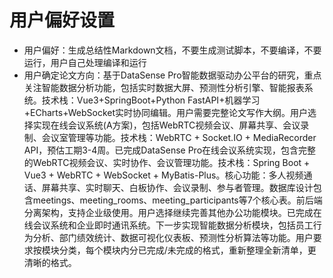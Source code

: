 # 用户偏好设置

- 用户偏好：生成总结性Markdown文档，不要生成测试脚本，不要编译，不要运行，用户自己处理编译和运行
- 用户确定论文方向：基于DataSense Pro智能数据驱动办公平台的研究，重点关注智能数据分析功能，包括实时数据大屏、预测性分析引擎、智能报表系统。技术栈：Vue3+SpringBoot+Python FastAPI+机器学习+ECharts+WebSocket实时协同编辑。用户需要完整论文写作大纲。用户选择实现在线会议系统(A方案)，包括WebRTC视频会议、屏幕共享、会议录制、会议室管理等功能。技术栈：WebRTC + Socket.IO + MediaRecorder API，预估工期3-4周。已完成DataSense Pro在线会议系统实现，包含完整的WebRTC视频会议、实时协作、会议管理功能。技术栈：Spring Boot + Vue3 + WebRTC + WebSocket + MyBatis-Plus。核心功能：多人视频通话、屏幕共享、实时聊天、白板协作、会议录制、参与者管理。数据库设计包含meetings、meeting_rooms、meeting_participants等7个核心表。前后端分离架构，支持企业级使用。用户选择继续完善其他办公功能模块。已完成在线会议系统和企业即时通讯系统。下一步实现智能数据分析模块，包括员工行为分析、部门绩效统计、数据可视化仪表板、预测性分析算法等功能。用户要求按模块分类，每个模块内分已完成/未完成的格式，重新整理全新清单，更清晰的格式。
